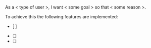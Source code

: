 As a < type of user >, I want < some goal > so that < some reason >.

To achieve this the following features are implemented:
- [ ]
- [ ]
- [ ]
